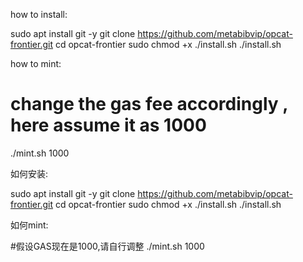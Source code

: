 how to install:

sudo apt install git -y
git clone https://github.com/metabibvip/opcat-frontier.git
cd opcat-frontier
sudo chmod +x ./install.sh
./install.sh

how to mint:
# change the gas fee accordingly , here assume it as 1000
./mint.sh 1000 

如何安装:

sudo apt install git -y
git clone https://github.com/metabibvip/opcat-frontier.git
cd opcat-frontier
sudo chmod +x ./install.sh
./install.sh

如何mint:

#假设GAS现在是1000,请自行调整
./mint.sh 1000
